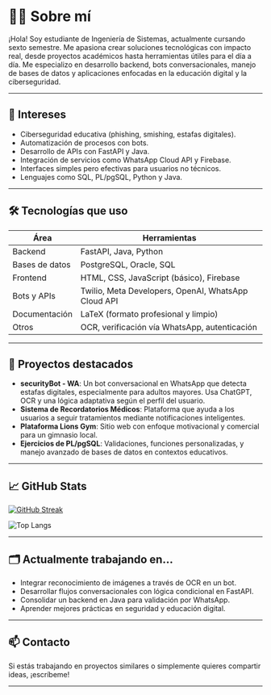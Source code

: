 # 👨‍💻 Sobre mí

¡Hola! Soy estudiante de Ingeniería de Sistemas, actualmente cursando sexto semestre. Me apasiona crear soluciones tecnológicas con impacto real, desde proyectos académicos hasta herramientas útiles para el día a día. Me especializo en desarrollo backend, bots conversacionales, manejo de bases de datos y aplicaciones enfocadas en la educación digital y la ciberseguridad.

---

## 🧠 Intereses

- Ciberseguridad educativa (phishing, smishing, estafas digitales).
- Automatización de procesos con bots.
- Desarrollo de APIs con FastAPI y Java.
- Integración de servicios como WhatsApp Cloud API y Firebase.
- Interfaces simples pero efectivas para usuarios no técnicos.
- Lenguajes como SQL, PL/pgSQL, Python y Java.

---

## 🛠️ Tecnologías que uso

| Área | Herramientas |
|------|--------------|
| Backend | FastAPI, Java, Python |
| Bases de datos | PostgreSQL, Oracle, SQL |
| Frontend | HTML, CSS, JavaScript (básico), Firebase |
| Bots y APIs | Twilio, Meta Developers, OpenAI, WhatsApp Cloud API |
| Documentación | LaTeX (formato profesional y limpio) |
| Otros | OCR, verificación vía WhatsApp, autenticación |

---

## 🧩 Proyectos destacados

- **securityBot - WA**: Un bot conversacional en WhatsApp que detecta estafas digitales, especialmente para adultos mayores. Usa ChatGPT, OCR y una lógica adaptativa según el perfil del usuario.
- **Sistema de Recordatorios Médicos**: Plataforma que ayuda a los usuarios a seguir tratamientos mediante notificaciones inteligentes.
- **Plataforma Lions Gym**: Sitio web con enfoque motivacional y comercial para un gimnasio local.
- **Ejercicios de PL/pgSQL**: Validaciones, funciones personalizadas, y manejo avanzado de bases de datos en contextos educativos.

---

## 📈 GitHub Stats

[![GitHub Streak](https://github-readme-streak-stats.herokuapp.com?user=imBriann&theme=dark)](https://git.io/streak-stats)

![Top Langs](https://github-readme-stats.vercel.app/api/top-langs/?username=imBriann&layout=compact&theme=dark&langs_count=6)


---

## 🗂️ Actualmente trabajando en...

- Integrar reconocimiento de imágenes a través de OCR en un bot.
- Desarrollar flujos conversacionales con lógica condicional en FastAPI.
- Consolidar un backend en Java para validación por WhatsApp.
- Aprender mejores prácticas en seguridad y educación digital.

---

## 📫 Contacto

Si estás trabajando en proyectos similares o simplemente quieres compartir ideas, ¡escríbeme!

---

